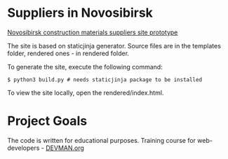 # Suppliers in Novosibirsk

[Novosibirsk construction materials suppliers site prototype](https://mxmaslin.github.io/22_proto_markup)

The site is based on staticjinja generator. Source files are in the templates folder, rendered ones - in rendered folder.

To generate the site, execute the following command:
    
    $ python3 build.py # needs staticjinja package to be installed 

To view the site locally, open the rendered/index.html.

# Project Goals

The code is written for educational purposes. Training course for web-developers - [DEVMAN.org](https://devman.org)
